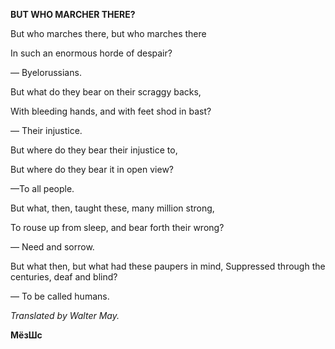  
**BUT  WHO MARCHER THERE?**

But who marches there, but who marches there

In such an enormous horde of despair?

— Byelorussians.

But what do they bear on their scraggy backs,

With bleeding hands, and with feet shod in bast?

—  Their injustice.

But where do they bear their injustice to,

But where do they bear it in open view?

—To all people.

But what, then, taught these, many million strong,

To rouse up from sleep, and bear forth their wrong?

— Need and sorrow.

But what then, but what had these paupers in mind, Suppressed through the centuries, deaf and blind?

—  To be called humans.

_Translated by Walter May._

**МёзШс**

